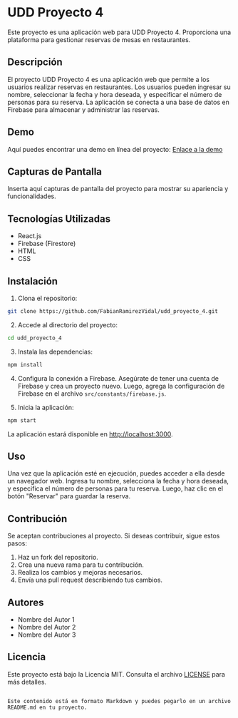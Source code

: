 # UDD Proyecto 4

Este proyecto es una aplicación web para UDD Proyecto 4. Proporciona una plataforma para gestionar reservas de mesas en restaurantes.

## Descripción

El proyecto UDD Proyecto 4 es una aplicación web que permite a los usuarios realizar reservas en restaurantes. Los usuarios pueden ingresar su nombre, seleccionar la fecha y hora deseada, y especificar el número de personas para su reserva. La aplicación se conecta a una base de datos en Firebase para almacenar y administrar las reservas.

## Demo

Aquí puedes encontrar una demo en línea del proyecto: [Enlace a la demo](https://github.com/FabianRamirezVidal/udd_proyecto_4)

## Capturas de Pantalla

Inserta aquí capturas de pantalla del proyecto para mostrar su apariencia y funcionalidades.

## Tecnologías Utilizadas

- React.js
- Firebase (Firestore)
- HTML
- CSS

## Instalación

1. Clona el repositorio:

```bash
git clone https://github.com/FabianRamirezVidal/udd_proyecto_4.git
```

2. Accede al directorio del proyecto:

```bash
cd udd_proyecto_4
```

3. Instala las dependencias:

```bash
npm install
```

4. Configura la conexión a Firebase. Asegúrate de tener una cuenta de Firebase y crea un proyecto nuevo. Luego, agrega la configuración de Firebase en el archivo `src/constants/firebase.js`.

5. Inicia la aplicación:

```bash
npm start
```

La aplicación estará disponible en [http://localhost:3000](http://localhost:3000).

## Uso

Una vez que la aplicación esté en ejecución, puedes acceder a ella desde un navegador web. Ingresa tu nombre, selecciona la fecha y hora deseada, y especifica el número de personas para tu reserva. Luego, haz clic en el botón "Reservar" para guardar la reserva.

## Contribución

Se aceptan contribuciones al proyecto. Si deseas contribuir, sigue estos pasos:

1. Haz un fork del repositorio.
2. Crea una nueva rama para tu contribución.
3. Realiza los cambios y mejoras necesarios.
4. Envía una pull request describiendo tus cambios.

## Autores

- Nombre del Autor 1
- Nombre del Autor 2
- Nombre del Autor 3

## Licencia

Este proyecto está bajo la Licencia MIT. Consulta el archivo [LICENSE](LICENSE) para más detalles.
```

Este contenido está en formato Markdown y puedes pegarlo en un archivo README.md en tu proyecto.